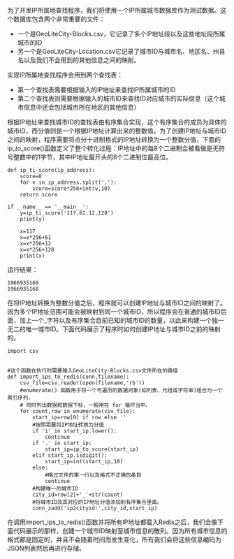 为了开发IP所属地查找程序，我们将使用一个IP所属城市数据库作为测试数据。这个数据库包含两个非常重要的文件：

* 一个是GeoLiteCity-Blocks.csv，它记录了多个IP地址段以及这些地址段所属城市的ID
* 另一个是GeoLiteCity-Location.csv它记录了城市ID与城市名、地区名、州县名以及我们不会用到的其他信息之间的映射。

实现IP所属地查找程序会用到两个查找表：

* 第一个查找表需要根据输入的IP地址来查找IP所属城市的ID
* 第二个查找表则需要根据输入的城市ID来查找ID对应城市的实际信息（这个城市信息中还会包括城市所在地区的其他信息）

根据IP地址来查找城市ID的查找表由有序集合实现，这个有序集合的成员为具体的城市ID，而分值则是一个根据IP地址计算出来的整数值。为了创建IP地址与城市ID之间的映射，程序需要将点分十进制格式的IP地址转换为一个整数分值，下面的ip\__to_\_score\(\)函数定义了整个转化过程：IP地址中的每8个二进制会被看做是无符号整数中的1字节，其中IP地址最开头的8个二进制位最高位。

```
def ip_ti_score(ip_address):
    score=0
    for v in ip_address.split('.'):
        score=score*256+int(v,10)
    return score

if __name__ == '__main__':
    y=ip_ti_score('117.61.12.128')
    print(y)

    x=117
    x=x*256+61
    x=x*256+12
    x=x*256+128
    print(x)
```

运行结果：

```
1966935168
1966935168
```

在将IP地址转换为整数分值之后，程序就可以创建IP地址与城市ID之间的映射了。因为多个IP地址范围可能会被映射到同一个城市ID，所以程序会在普通的城市ID后面，加上一个\_字符以及有序集合目前已知的城市ID的数量，以此来构建一个独一无二的唯一城市ID。下面代码展示了程序时如何创建IP地址与城市ID之前的映射的。

```
import csv


#这个函数在执行时需要输入GeoLiteCity-Blocks.csv文件所在的路径
def import_ips_to_redis(conn,filename):
    csv_file=csv.reader(open(filename,'rb'))
    #enumerate() 函数用于将一个可遍历的数据对象(如列表、元组或字符串)组合为一个索引序列，
    # 同时列出数据和数据下标，一般用在 for 循环当中。
    for count,row in enumerate(csv_file):
        start_ip=row[0] if row else ''
        #按照需要将IP地址转换为分值
        if 'i' in start_ip.lower():
            continue
        if '.' in start_ip:
            start_ip=ip_to_score(start_ip)
        elif start_ip.isdigit():
            start_ip=int(start_ip,10)
        else:
            #略过文件的第一行以及格式不正确的条目
            continue
        #构建唯一的城市ID
        city_id=row[2]+'_'+str(count)
        #将城市ID及其对应的IP地址分值添加到有序集合里面。
        conn_zadd('ip2cityid:',city_id,start_ip)
```

在调用import\_ips\_to\_redis\(\)函数并将所有IP地址都载入Redis之后，我们会像下面代码展示的那样，创建一个城市ID映射至城市信息的散列。因为所有城市信息的格式都是固定的，并且不会随着时间而发生变化，所有我们会将这些信息编码为JSON列表然后再进行存储。



